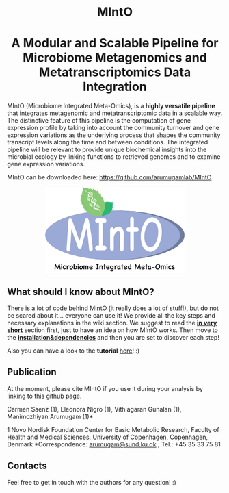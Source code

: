 <h1 align="center"> MIntO </h1>
<h1 align="center"> A Modular and Scalable Pipeline for Microbiome Metagenomics and Metatranscriptomics Data Integration </h1>

MIntO (Microbiome Integrated Meta-Omics), is a **highly versatile pipeline** that integrates metagenomic and metatranscriptomic data in a scalable way.
The distinctive feature of this pipeline is the computation of gene expression profile by taking into account the community turnover and gene expression variations as the underlying process that shapes the community transcript levels along the time and between conditions.
The integrated pipeline will be relevant to provide unique biochemical insights into the microbial ecology by linking functions to retrieved genomes and to examine gene expression variations. 

MIntO can be downloaded here:  https://github.com/arumugamlab/MIntO

<p align="center"><img src="images/MIntO_blu_Microbiome_integrated_meta_omics.png" height="200" /></p>


## What should I know about MIntO?
There is a lot of code behind MIntO (it really does a lot of stuff!), but do not be scared about it... everyone can use it! 
We provide all the key steps and necessary explanations in the wiki section. 
We suggest to read the **[in very short](https://github.com/arumugamlab/MIntO/wiki)** section first, just to have an idea on how MIntO works. 
Then move to the **[installation&dependencies](https://github.com/arumugamlab/MIntO/wiki)** and then you are set to discover each step! 

Also you can have a look to the **tutorial** [here](https://github.com/arumugamlab/MIntO/wiki)! :)


## Publication

At the moment, please cite MIntO if you use it during your analysis by linking to this github page. 

Carmen Saenz (1), Eleonora Nigro (1), Vithiagaran Gunalan (1), Manimozhiyan Arumugam (1)*

1 Novo Nordisk Foundation Center for Basic Metabolic Research, Faculty of Health and Medical Sciences, University of Copenhagen, Copenhagen, Denmark
*Correspondence: arumugam@sund.ku.dk ; Tel.: +45 35 33 75 81


## Contacts
Feel free to get in touch with the authors for any question! :) 
